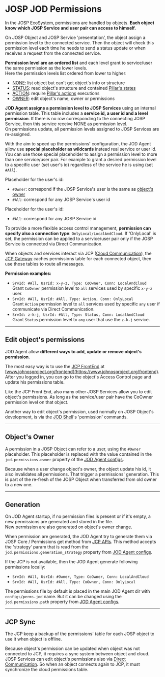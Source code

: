 # JOSP JOD Permissions

In the JOSP EcoSystem, permissions are handled by objects. **Each object know
which JOSP Service and user pair can access to himself.**

On JOSP Object and JOSP Service 'presentation', the object assign a permission
level to the connected service. Then the object will check this permission level
each time he needs to send a status update or when receives a request from the
connected service.

**Permission level are an ordered list** and each level grant to service/user the
same permission as the lower levels.<br/>
Here the permission levels list ordered from lower to higher:

* [NONE](/repo_josp.com_docs/features/permissions.md#none): list object but can't get object's info or structure
* [STATUS](/repo_josp.com_docs/features/permissions.md#state): read object's structure and contained [Pillar's states](pillars.md#states)
* [ACTION](/repo_josp.com_docs/features/permissions.md#action): require [Pillar's actions](pillars.md#actions) executions
* [OWNER](/repo_josp.com_docs/features/permissions.md#owner): edit object's name, owner or permissions

**JOD Agent assigns a permission level to JOSP Services** using an internal
permission table. This table includes a **service id, a user id and a level permission**.
If there is no row corresponding to the connecting JOSP Service, then this service
receive NONE as permission level.<br/>
On permissions update, all permission levels assigned to JOSP Services are re-assigned.

With the aim to speed up the permissions' configuration, the JOD Agent allow use
**special placeholder as wildcards** instead real service or user id. You can use
those special placeholder to assign a permission level to more than one service/user
pair. For example to grant a desired permission level to a specific user (set
user's id) regardless of the service he is using (set ```#All```).

Placeholder for the user's id:
* ```#Owner```: correspond if the JOSP Service's user is the same as [object's owner](#objects-owner)
* ```#All```: correspond for any JOSP Service's user id

Placeholder for the user's id:
* ```#All```: correspond for any JOSP Service id

To provide a more flexible access control management, **permission can specify
also a connection type**: ```OnlyLocal/LocalAndCloud```. If 'OnlyLocal' is set,
the permission can be applied to a service/user pair only if the JOSP Service is
connected via Direct Communication.

When objects and services interact via JCP ([Cloud Communication](/repo_josp.com_docs/features/communication.md#cloud-communication)),
the [JCP Gateway](/repo_josp.com_docs/comps/jcp/core/gws/README.md) caches permissions
table for each connected object, then use those tables to route all messages.

**Permission examples:**

* ```SrvId: #All, UsrId: x-y-z, Type: CoOwner, Conn: LocalAndCloud```<br/>
  Grant ```CoOwner``` permission level to ```all``` services used by specific ```x-y-z``` user.
* ```SrvId: #All, UsrId: #All, Type: Action, Conn: OnlyLocal```<br/>
  Grant ```Action``` permission level to ```all``` services used by specific ```any``` user if communicate via Direct Communication.
* ```SrvId: z-k-j, UsrId: #All, Type: Status, Conn: LocalAndCloud```<br/>
  Grant ```Status``` permission level to ```any``` user that use the ```z-k-j``` service.

---

## Edit object's permissions

JOD Agent allow **different ways to add, update or remove object's permission**.

The most easy way is to use the [JCP FrontEnd](/repo_josp.com_docs/comps/jcp/core/fe/README.md)
at [www.johnosproject.org/frontend](https://www.johnosproject.org/frontend).
After you logged in, you can go to the object's Access Control page and update
his permissions table.

Like the JCP Front End, also many other JOSP Services allow you to edit object's
permissions. As long as the service/user pair have the CoOwner permission level
on that object.

Another way to edit object's permission, used normally on JOSP Object's development,
is via the [JOD Shell](shell)'s 'permission' commands.

---

## Object's Owner

A permission in a JOSP Object can refer to a user, using the ```#Owner``` placeholder.
This placeholder is replaced with the value contained in the ```jod.permissions.owner```
property of the [JOD Agent configs](configs).

Because when a user change object's owner, the object update his id, it also
invalidates all permissions. That trigger a permissions' generation. This is part
of the re-fresh of the JOSP Object when transferred from old owner to a new one.

---

## Generation

On JOD Agent startup, if no permission files is present or if it's empty, a new
permissions are generated and stored in the file.<br/>
New permission are also generated on object's owner change.

When permission are generated, the JOD Agent try to generate them via JOSP Core
/ Permissions get method from [JCP APIs](/repo_josp.com_docs/comps/jcp/core/apis/README.md).
This method accepts the 'strategy' param that is read from the ```jod.permissions.generation_strategy```
property from [JOD Agent configs](configs).

If the JCP is not available, then the JOD Agent generate following permissions locally:

* ```SrvId: #All, UsrId: #Owner, Type: CoOwner, Conn: LocalAndCloud```
* ```SrvId: #All, UsrId: #All, Type: CoOwner, Conn: OnlyLocal```

The permissions file by default is placed in the main JOD Agent dir with
```configs/perms.jod``` name. But it can be changed using the ```jod.permissions.path```
property from [JOD Agent configs](configs).

---

## JCP Sync

The JCP keep a backup of the permissions' table for each JOSP object to use it when
object is offline.

Because object's permission can be updated when object was not connected to JCP,
it requires a sync system between object and cloud.<br/>
JOSP Services can edit object's permissions also via [Direct Communication](/repo_josp.com_docs/features/communication.md#direct-communication).
So when an object connects again to JCP, it must synchronize the cloud permissions table.
